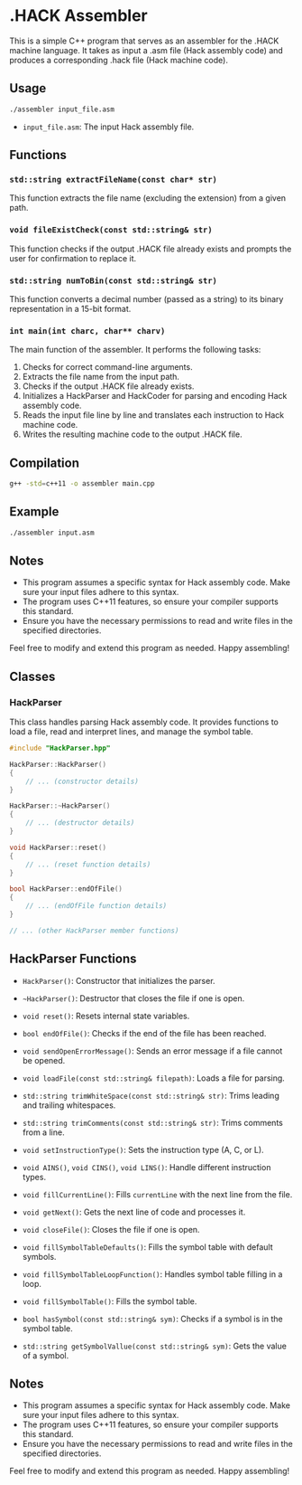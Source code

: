 # .HACK Assembler

This is a simple C++ program that serves as an assembler for the .HACK machine language. It takes as input a .asm file (Hack assembly code) and produces a corresponding .hack file (Hack machine code).

## Usage

```bash
./assembler input_file.asm
```

- `input_file.asm`: The input Hack assembly file.

## Functions

### `std::string extractFileName(const char* str)`

This function extracts the file name (excluding the extension) from a given path.

### `void fileExistCheck(const std::string& str)`

This function checks if the output .HACK file already exists and prompts the user for confirmation to replace it.

### `std::string numToBin(const std::string& str)`

This function converts a decimal number (passed as a string) to its binary representation in a 15-bit format.

### `int main(int charc, char** charv)`

The main function of the assembler. It performs the following tasks:

1. Checks for correct command-line arguments.
2. Extracts the file name from the input path.
3. Checks if the output .HACK file already exists.
4. Initializes a HackParser and HackCoder for parsing and encoding Hack assembly code.
5. Reads the input file line by line and translates each instruction to Hack machine code.
6. Writes the resulting machine code to the output .HACK file.

## Compilation

```bash
g++ -std=c++11 -o assembler main.cpp
```

## Example

```bash
./assembler input.asm
```

## Notes

- This program assumes a specific syntax for Hack assembly code. Make sure your input files adhere to this syntax.
- The program uses C++11 features, so ensure your compiler supports this standard.
- Ensure you have the necessary permissions to read and write files in the specified directories.

Feel free to modify and extend this program as needed. Happy assembling!


## Classes

### HackParser

This class handles parsing Hack assembly code. It provides functions to load a file, read and interpret lines, and manage the symbol table.

```cpp
#include "HackParser.hpp"

HackParser::HackParser()
{
    // ... (constructor details)
}

HackParser::~HackParser()
{
    // ... (destructor details)
}

void HackParser::reset()
{
    // ... (reset function details)
}

bool HackParser::endOfFile()
{
    // ... (endOfFile function details)
}

// ... (other HackParser member functions)
```

## HackParser Functions

- `HackParser()`: Constructor that initializes the parser.

- `~HackParser()`: Destructor that closes the file if one is open.

- `void reset()`: Resets internal state variables.

- `bool endOfFile()`: Checks if the end of the file has been reached.

- `void sendOpenErrorMessage()`: Sends an error message if a file cannot be opened.

- `void loadFile(const std::string& filepath)`: Loads a file for parsing.

- `std::string trimWhiteSpace(const std::string& str)`: Trims leading and trailing whitespaces.

- `std::string trimComments(const std::string& str)`: Trims comments from a line.

- `void setInstructionType()`: Sets the instruction type (A, C, or L).

- `void AINS()`, `void CINS()`, `void LINS()`: Handle different instruction types.

- `void fillCurrentLine()`: Fills `currentLine` with the next line from the file.

- `void getNext()`: Gets the next line of code and processes it.

- `void closeFile()`: Closes the file if one is open.

- `void fillSymbolTableDefaults()`: Fills the symbol table with default symbols.

- `void fillSymbolTableLoopFunction()`: Handles symbol table filling in a loop.

- `void fillSymbolTable()`: Fills the symbol table.

- `bool hasSymbol(const std::string& sym)`: Checks if a symbol is in the symbol table.

- `std::string getSymbolVallue(const std::string& sym)`: Gets the value of a symbol.



## Notes

- This program assumes a specific syntax for Hack assembly code. Make sure your input files adhere to this syntax.
- The program uses C++11 features, so ensure your compiler supports this standard.
- Ensure you have the necessary permissions to read and write files in the specified directories.

Feel free to modify and extend this program as needed. Happy assembling!